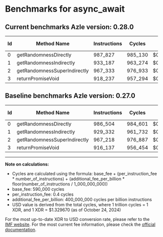 # Benchmarks for async_await

## Current benchmarks Azle version: 0.28.0

| Id  | Method Name                  | Instructions | Cycles  | USD           | USD/Million Calls | Change                          |
| --- | ---------------------------- | ------------ | ------- | ------------- | ----------------- | ------------------------------- |
| 0   | getRandomnessDirectly        | 987_827      | 985_130 | $0.0000013099 | $1.30             | <font color="red">+1_323</font> |
| 1   | getRandomnessIndirectly      | 933_187      | 963_274 | $0.0000012808 | $1.28             | <font color="red">+3_855</font> |
| 2   | getRandomnessSuperIndirectly | 967_333      | 976_933 | $0.0000012990 | $1.29             | <font color="red">+115</font>   |
| 3   | returnPromiseVoid            | 918_237      | 957_294 | $0.0000012729 | $1.27             | <font color="red">+2_100</font> |

## Baseline benchmarks Azle version: 0.27.0

| Id  | Method Name                  | Instructions | Cycles  | USD           | USD/Million Calls |
| --- | ---------------------------- | ------------ | ------- | ------------- | ----------------- |
| 0   | getRandomnessDirectly        | 986_504      | 984_601 | $0.0000013092 | $1.30             |
| 1   | getRandomnessIndirectly      | 929_332      | 961_732 | $0.0000012788 | $1.27             |
| 2   | getRandomnessSuperIndirectly | 967_218      | 976_887 | $0.0000012989 | $1.29             |
| 3   | returnPromiseVoid            | 916_137      | 956_454 | $0.0000012718 | $1.27             |

---

**Note on calculations:**

- Cycles are calculated using the formula: base_fee + (per_instruction_fee \* number_of_instructions) + (additional_fee_per_billion \* floor(number_of_instructions / 1_000_000_000))
- base_fee: 590_000 cycles
- per_instruction_fee: 0.4 cycles
- additional_fee_per_billion: 400_000_000 cycles per billion instructions
- USD value is derived from the total cycles, where 1 trillion cycles = 1 XDR, and 1 XDR = $1.329670 (as of October 24, 2024)

For the most up-to-date XDR to USD conversion rate, please refer to the [IMF website](https://www.imf.org/external/np/fin/data/rms_sdrv.aspx).
For the most current fee information, please check the [official documentation](https://internetcomputer.org/docs/current/developer-docs/gas-cost#execution).
